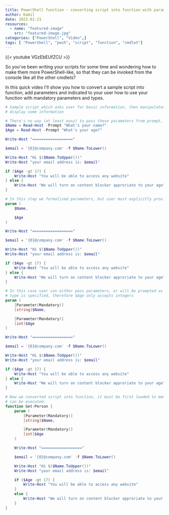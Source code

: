 ```yaml
---
title: PowerShell function - converting script into function with parameters
author: Kamil
date: 2022-01-21
resources:
  - name: "featured-image"
    src: "featured-image.jpg"
categories: ["PowerShell", "Video",]
tags: [ "PowerShell", "pwsh", "script", "function", "cmdlet"]
---
```


{{< youtube VGzEbEUfZCU >}}

So you've been writing your scripts for some time and wondering how to make them more PowerShell-like, so that they can be invoked from the console like all the other cmdlets?

In this quick video I'll show you how to convert a sample script into function, add parameters and indicated to your user how to use your function with mandatory parameters and types.

```ps1
# Sample script which asks user for basic information, then manipulates it and
# display some information

# There's no way (at least easy) to pass these parameters from prompt, nor validate 
$Name = Read-Host -Prompt "What's your name?"
$Age = Read-Host -Prompt "What's your age?"

Write-Host "=================="

$email = '{0}@company.com' -f $Name.ToLower()

Write-Host "Hi $($Name.ToUpper())"
Write-Host "your email address is: $email"

if ($Age -gt 17) {
    Write-Host "You will be able to access any website"
} else {
    Write-Host "We will turn on content blocker approriate to your age"
}
```

```ps1
# In this step we formalised parameters, but user must explicitly provide them
param (
    $Name,

    $Age
)

Write-Host "=================="

$email = '{0}@company.com' -f $Name.ToLower()

Write-Host "Hi $($Name.ToUpper())"
Write-Host "your email address is: $email"

if ($Age -gt 17) {
    Write-Host "You will be able to access any website"
} else {
    Write-Host "We will turn on content blocker approriate to your age"
}
```

```ps1
# In this case user can either pass parameters, or will be prompted as they are mandatory
# type is specified, therefore $Age only accepts integers
param (
    [Parameter(Mandatory)]
    [string]$Name,

    [Parameter(Mandatory)]
    [int]$Age
)

Write-Host "=================="

$email = '{0}@company.com' -f $Name.ToLower()

Write-Host "Hi $($Name.ToUpper())"
Write-Host "your email address is: $email"

if ($Age -gt 17) {
    Write-Host "You will be able to access any website"
} else {
    Write-Host "We will turn on content blocker approriate to your age"
}
```

```ps1
# Now we converted script into function, it must be first loaded to memory before it
# can be executed.
function Get-Person {
    param (
        [Parameter(Mandatory)]
        [string]$Name,

        [Parameter(Mandatory)]
        [int]$Age
    )

    Write-Host "=================="

    $email = '{0}@company.com' -f $Name.ToLower()

    Write-Host "Hi $($Name.ToUpper())"
    Write-Host "your email address is: $email"

    if ($Age -gt 17) {
        Write-Host "You will be able to access any website"
    }
    else {
        Write-Host "We will turn on content blocker approriate to your age"
    }
}
```